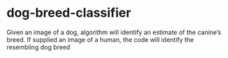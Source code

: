 # dog-breed-classifier
Given an image of a dog, algorithm will identify an estimate of the canine’s breed. If supplied an image of a human, the code will identify the resembling dog breed
